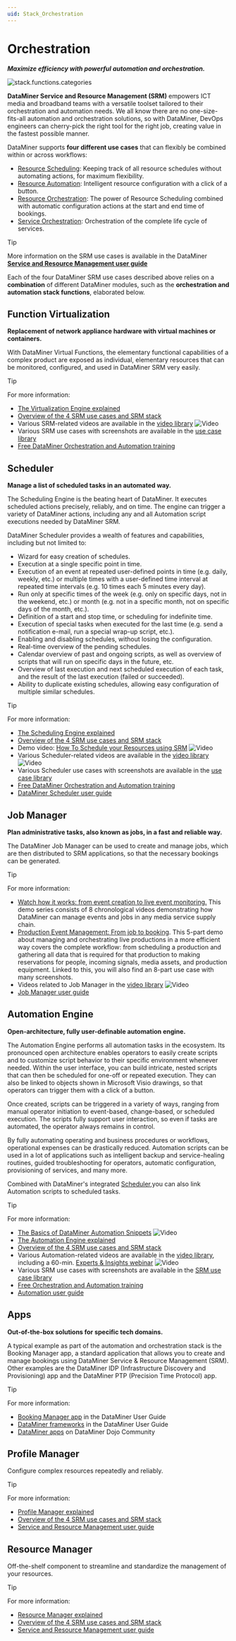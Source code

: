```yaml
---
uid: Stack_Orchestration
---
```


# Orchestration

***Maximize efficiency with powerful automation and orchestration.***

![stack.functions.categories](~/dataminer-overview/images/stack_orchestration.png)

**DataMiner Service and Resource Management (SRM)** empowers ICT media and broadband teams with a versatile toolset tailored to their orchestration and automation needs. We all know there are no one-size-fits-all automation and orchestration solutions, so with DataMiner, DevOps engineers can cherry-pick the right tool for the right job, creating value in the fastest possible manner.

DataMiner supports **four different use cases** that can flexibly be combined within or across workflows:

- [Resource Scheduling](https://community.dataminer.services/service-resource-management/#resourceScheduling): Keeping track of all resource schedules without automating actions, for maximum flexibility.
- [Resource Automation](https://community.dataminer.services/service-resource-management/#resourceAutomation): Intelligent resource configuration with a click of a button.
- [Resource Orchestration](https://community.dataminer.services/service-resource-management/#resourceOrchestration): The power of Resource Scheduling combined with automatic configuration actions at the start and end time of bookings.
- [Service Orchestration](https://community.dataminer.services/service-resource-management/#serviceOrchestration): Orchestration of the complete life cycle of services.

> [!TIP]
> More information on the SRM use cases is available in the DataMiner [**Service and Resource Management user guide**](xref:About_SRM)

Each of the four DataMiner SRM use cases described above relies on a **combination** of different DataMiner modules, such as the **orchestration and automation stack functions**, elaborated below.

## Function Virtualization

**Replacement of network appliance hardware with virtual machines or containers.**

With DataMiner Virtual Functions, the elementary functional capabilities of a complex product are exposed as individual, elementary resources that can be monitored, configured, and used in DataMiner SRM very easily.

> [!TIP]
> For more information:
>
> - [The Virtualization Engine explained](https://community.dataminer.services/virtualization-engine/)
> - [Overview of the 4 SRM use cases and SRM stack](https://community.dataminer.services/service-resource-management/)
> - Various SRM-related videos are available in the [video library](https://community.dataminer.services/videos/?_sf_s=SRM) ![Video](~/user-guide/images/video_Duo.png)
> - Various SRM use cases with screenshots are available in the [use case library](https://community.dataminer.services/use-cases/?_sf_s=SRM)
> - [Free DataMiner Orchestration and Automation training](https://community.dataminer.services/learning/courses/orchestration-automation/)

## Scheduler

**Manage a list of scheduled tasks in an automated way.**

The Scheduling Engine is the beating heart of DataMiner. It executes scheduled actions precisely, reliably, and on time. The engine can trigger a variety of DataMiner actions, including any and all Automation script executions needed by DataMiner SRM.

DataMiner Scheduler provides a wealth of features and capabilities, including but not limited to:

- Wizard for easy creation of schedules.
- Execution at a single specific point in time.
- Execution of an event at repeated user-defined points in time (e.g. daily, weekly, etc.) or multiple times with a user-defined time interval at repeated time intervals (e.g. 10 times each 5 minutes every day).
- Run only at specific times of the week (e.g. only on specific days, not in the weekend, etc.) or month (e.g. not in a specific month, not on specific days of the month, etc.).
- Definition of a start and stop time, or scheduling for indefinite time.
- Execution of special tasks when executed for the last time (e.g. send a notification e-mail, run a special wrap-up script, etc.).
- Enabling and disabling schedules, without losing the configuration.
- Real-time overview of the pending schedules.
- Calendar overview of past and ongoing scripts, as well as overview of scripts that will run on specific days in the future, etc.
- Overview of last execution and next scheduled execution of each task, and the result of the last execution (failed or succeeded).
- Ability to duplicate existing schedules, allowing easy configuration of multiple similar schedules.

> [!TIP]
> For more information:
>
> - [The Scheduling Engine explained](https://community.dataminer.services/scheduling-engine/)
> - [Overview of the 4 SRM use cases and SRM stack](https://community.dataminer.services/service-resource-management/)
> - Demo video: [How To Schedule your Resources using SRM](https://community.dataminer.services/video/how-to-schedule-your-resources-using-srm/) ![Video](~/user-guide/images/video_Duo.png)
> - Various Scheduler-related videos are available in the [video library](https://community.dataminer.services/videos?_sf_s=schedule) ![Video](~/user-guide/images/video_Duo.png)
> - Various Scheduler use cases with screenshots are available in the [use case library](https://community.dataminer.services/use-cases/?_sf_s=scheduler)
> - [Free DataMiner Orchestration and Automation training](https://community.dataminer.services/learning/courses/orchestration-automation/)
> - [DataMiner Scheduler user guide](xref:scheduler)

## Job Manager

**Plan administrative tasks, also known as jobs, in a fast and reliable way.**

The DataMiner Job Manager can be used to create and manage jobs, which are then distributed to SRM applications, so that the necessary bookings can be generated.

> [!TIP]
> For more information:
>
> - [Watch how it works: from event creation to live event monitoring.](https://community.dataminer.services/event-job-management-dataminer-covers-your-complete-media-service-supply-chain/) This demo series consists of 8 chronological videos demonstrating how DataMiner can manage events and jobs in any media service supply chain.
> - [Production Event Management: From job to booking](https://community.dataminer.services/video/production-event-management-1-5-from-job-to-booking/). This 5-part demo about managing and orchestrating live productions in a more efficient way covers the complete workflow: from scheduling a production and gathering all data that is required for that production to making reservations for people, incoming signals, media assets, and production equipment. Linked to this, you will also find an 8-part use case with many screenshots.
> - Videos related to Job Manager in the [video library](https://community.dataminer.services/videos?_sf_s=Job) ![Video](~/user-guide/images/video_Duo.png)
> - [Job Manager user guide](xref:jobs)

## Automation Engine

**Open-architecture, fully user-definable automation engine.**

The Automation Engine performs all automation tasks in the ecosystem. Its pronounced open architecture enables operators to easily create scripts and to customize script behavior to their specific environment whenever needed. Within the user interface, you can build intricate, nested scripts that can then be scheduled for one-off or repeated execution. They can also be linked to objects shown in Microsoft Visio drawings, so that operators can trigger them with a click of a button.

Once created, scripts can be triggered in a variety of ways, ranging from manual operator initiation to event-based, change-based, or scheduled execution. The scripts fully support user interaction, so even if tasks are automated, the operator always remains in control.

By fully automating operating and business procedures or workflows, operational expenses can be drastically reduced. Automation scripts can be used in a lot of applications such as intelligent backup and service-healing routines, guided troubleshooting for operators, automatic configuration, provisioning of services, and many more.

Combined with DataMiner's integrated [Scheduler](xref:Stack_Orchestration#scheduler),you can also link Automation scripts to scheduled tasks.

> [!TIP]
> For more information:
>
> - [The Basics of DataMiner Automation Snippets](https://www.youtube.com/watch?v=i5_FLER_-tE&ab_channel=DataMinerbySkylineCommunications) ![Video](~/user-guide/images/video_Duo.png)
> - [The Automation Engine explained](https://community.dataminer.services/automation-engine/)
> - [Overview of the 4 SRM use cases and SRM stack](https://community.dataminer.services/service-resource-management/)
> - Various Automation-related videos are available in the [video library](https://community.dataminer.services/videos/?_sf_s=automation), including a 60-min. [Experts & Insights webinar](https://community.dataminer.services/video/experts-insights-dataminer-automation-engine/) ![Video](~/user-guide/images/video_Duo.png)
> - Various SRM use cases with screenshots are available in the [SRM use case library](https://community.dataminer.services/use-cases/?_sf_s=SRM)
> - [Free Orchestration and Automation training](https://community.dataminer.services/learning/courses/orchestration-automation/)
> - [Automation user guide](xref:automation)

## Apps

**Out-of-the-box solutions for specific tech domains.**

A typical example as part of the automation and orchestration stack is the Booking Manager app, a standard application that allows you to create and manage bookings using DataMiner Service & Resource Management (SRM). Other examples are the DataMiner IDP (Infrastructure Discovery and Provisioning) app and the DataMiner PTP (Precision Time Protocol) app.

> [!TIP]
> For more information:
>
> - [Booking Manager app](xref:Booking_Manager_user_interface) in the DataMiner User Guide
> - [DataMiner frameworks](xref:DataMiner_Frameworks) in the DataMiner User Guide
> - [DataMiner apps](https://community.dataminer.services/dataminer-apps/) on DataMiner Dojo Community

## Profile Manager

Configure complex resources repeatedly and reliably.

> [!TIP]
> For more information:
>
> - [Profile Manager explained](https://community.dataminer.services/profile-manager/)
> - [Overview of the 4 SRM use cases and SRM stack](https://community.dataminer.services/service-resource-management/)
> - [Service and Resource Management user guide](xref:About_SRM)

## Resource Manager

Off-the-shelf component to streamline and standardize the management of your resources.

> [!TIP]
> For more information:
>
> - [Resource Manager explained](https://community.dataminer.services/resource-manager/)
> - [Overview of the 4 SRM use cases and SRM stack](https://community.dataminer.services/service-resource-management/)
> - [Service and Resource Management user guide](xref:About_SRM)
